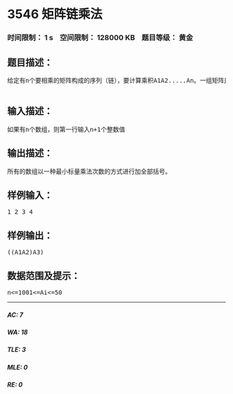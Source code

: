 # 3546 矩阵链乘法   
### 时间限制： 1 s&nbsp;&nbsp;&nbsp;&nbsp;空间限制： 128000 KB&nbsp;&nbsp;&nbsp;&nbsp;题目等级： 黄金  
## 题目描述：  

<pre>
给定有n个要相乘的矩阵构成的序列（链）<A1,A2,A3,.......,An>，要计算乘积A1A2.....An。一组矩阵是加全部括号的。矩阵链加括号对运算的性能有很大影响。      仅当两个矩阵A和B相容（即A的列数等于B的行数），才可以进行相乘运算。如果A是一个p×q矩阵，B是q×r矩阵，结果C是p×r的矩阵。计算C的时间由乘法运算次数决定的，次数为p×q×r。      矩阵链乘法问题可表述为：给定n个矩阵构成的一个链<A1，A2，A3.......，An>，其中i=1,2,3,4.....,n，矩阵Ai的维数为Pi-1 ×Pi，对乘积A1A2A3.....An，以一种最小标量乘法次数的方式进行加全部括号。  

</pre>
  
  
## 输入描述：  

<pre>
如果有n个数组，则第一行输入n+1个整数值
</pre>
  
  
## 输出描述：  

<pre>
所有的数组以一种最小标量乘法次数的方式进行加全部括号。
</pre>
  
  
## 样例输入：  

<pre>
1 2 3 4 
</pre>
  
  
## 样例输出：  

<pre>
((A1A2)A3)
</pre>
  
  
## 数据范围及提示：  

<pre>
n<=1001<=Ai<=50
</pre>
  
  
***  

##### AC: 7  
##### WA: 18  
##### TLE: 3  
##### MLE: 0  
##### RE: 0  
